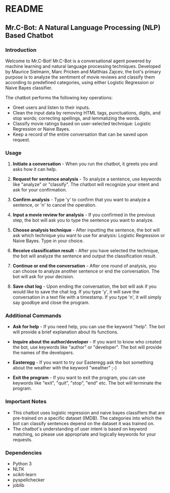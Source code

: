 # README

## Mr.C-Bot: A Natural Language Processing (NLP) Based Chatbot

### Introduction

Welcome to Mr.C-Bot! Mr.C-Bot is a conversational agent powered by machine learning and natural language processing techniques. Developed by Maurice Sielmann, Marc Pricken and Matthias Zajcev, the bot's primary purpose is to analyze the sentiment of movie reviews and classify them according to predefined categories, using either Logistic Regression or Naive Bayes classifier. 

The chatbot performs the following key operations:

- Greet users and listen to their inputs.
- Clean the input data by removing HTML tags, punctuations, digits, and stop words; correcting spellings, and lemmatizing the words.
- Classify movie ratings based on user-selected technique: Logistic Regression or Naive Bayes.
- Keep a record of the entire conversation that can be saved upon request.

### Usage

1. **Initiate a conversation** - When you run the chatbot, it greets you and asks how it can help. 

2. **Request for sentence analysis** - To analyze a sentence, use keywords like "analyze" or "classify". The chatbot will recognize your intent and ask for your confirmation.

3. **Confirm analysis** - Type 'y' to confirm that you want to analyze a sentence, or 'n' to cancel the operation.

4. **Input a movie review for analysis** - If you confirmed in the previous step, the bot will ask you to type the sentence you want to analyze.

5. **Choose analysis technique** - After inputting the sentence, the bot will ask which technique you want to use for analysis: Logistic Regression or Naive Bayes. Type in your choice.

6. **Receive classification result** - After you have selected the technique, the bot will analyze the sentence and output the classification result.

7. **Continue or end the conversation** - After one round of analysis, you can choose to analyze another sentence or end the conversation. The bot will ask for your decision.

8. **Save chat log** - Upon ending the conversation, the bot will ask if you would like to save the chat log. If you type 'y', it will save the conversation in a text file with a timestamp. If you type 'n', it will simply say goodbye and close the program.

### Additional Commands

- **Ask for help** - If you need help, you can use the keyword "help". The bot will provide a brief explanation about its functions.

- **Inquire about the author/developer** - If you want to know who created the bot, use keywords like "author" or "developer". The bot will provide the names of the developers.

- **Easteregg** - If you want to try our Easteregg ask the bot something about the weather with the keyword "weather" ;-)

- **Exit the program** - If you want to exit the program, you can use keywords like "exit", "quit", "stop", "end" etc. The bot will terminate the program.

### Important Notes

- This chatbot uses logistic regression and naive bayes classifiers that are pre-trained on a specific dataset (IMDB). The categories into which the bot can classify sentences depend on the dataset it was trained on.
- The chatbot's understanding of user intent is based on keyword matching, so please use appropriate and logically keywords for your requests.

### Dependencies

- Python 3
- NLTK
- scikit-learn
- pyspellchecker
- joblib